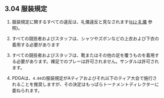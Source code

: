 ## 3.04 服装規定

1. 服装規定に関するすべての違反は、礼儀違反と見なされます([`812` 礼儀]() 参照)。

1. すべての競技者およびスタッフは、シャツやズボンなどの上衣および下衣の着用する必要があります

1. すべての競技者およびスタッフは、靴またはその他の足を覆うものを着用する必要があります。裸足でのプレーは許可されません。サンダルは許可されます。

1. PDGAは、`4.04`の服装規定がAティアおよびそれ以下のティア大会で施行されることを推奨しますが、その決定はもっぱらトーナメントディレクターに委ねられます。
